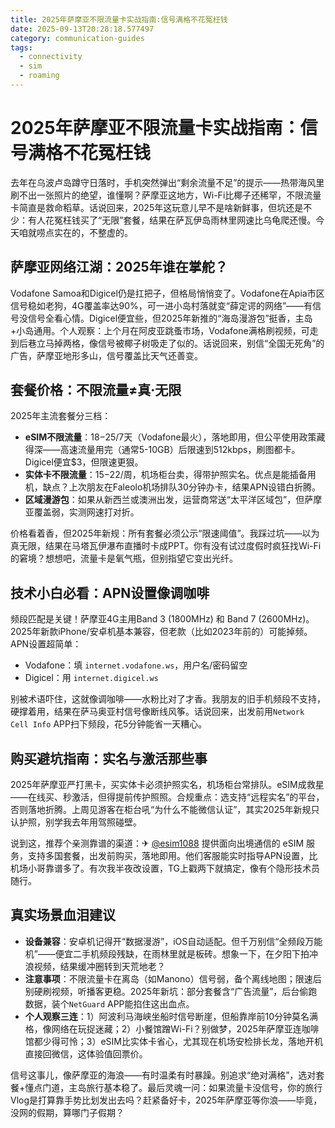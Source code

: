 ```yaml
---
title: 2025年萨摩亚不限流量卡实战指南:信号满格不花冤枉钱
date: 2025-09-13T20:28:18.577497
category: communication-guides
tags:
  - connectivity
  - sim
  - roaming
---
```


# 2025年萨摩亚不限流量卡实战指南：信号满格不花冤枉钱

去年在乌波卢岛蹲守日落时，手机突然弹出“剩余流量不足”的提示——热带海风里刷不出一张照片的绝望，谁懂啊？萨摩亚这地方，Wi-Fi比椰子还稀罕，不限流量卡简直是救命稻草。话说回来，2025年这玩意儿早不是啥新鲜事，但坑还是不少：有人花冤枉钱买了“无限”套餐，结果在萨瓦伊岛雨林里网速比乌龟爬还慢。今天咱就唠点实在的，不整虚的。

## 萨摩亚网络江湖：2025年谁在掌舵？

Vodafone Samoa和Digicel仍是扛把子，但格局悄悄变了。Vodafone在Apia市区信号稳如老狗，4G覆盖率达90%，可一进小岛村落就变“薛定谔的网络”——有信号没信号全看心情。Digicel便宜些，但2025年新推的“海岛漫游包”挺香，主岛+小岛通用。个人观察：上个月在阿皮亚跳蚤市场，Vodafone满格刷视频，可走到后巷立马掉两格，像信号被椰子树吸走了似的。话说回来，别信“全国无死角”的广告，萨摩亚地形多山，信号覆盖比天气还善变。

## 套餐价格：不限流量≠真·无限

2025年主流套餐分三档：
- **eSIM不限流量**：$18-$25/7天（Vodafone最火），落地即用，但公平使用政策藏得深——高速流量用完（通常5-10GB）后限速到512kbps，刷图都卡。Digicel便宜$3，但限速更狠。
- **实体卡不限流量**：$15-$22/周，机场柜台卖，得带护照实名。优点是能插备用机，缺点？上次朋友在Faleolo机场排队30分钟办卡，结果APN设错白折腾。
- **区域漫游包**：如果从新西兰或澳洲出发，运营商常送“太平洋区域包”，但萨摩亚覆盖弱，实测网速打对折。

价格看着香，但2025年新规：所有套餐必须公示“限速阈值”。我踩过坑——以为真无限，结果在马塔瓦伊瀑布直播时卡成PPT。你有没有试过度假时疯狂找Wi-Fi的窘境？想想吧，流量卡是氧气瓶，但别指望它变出光纤。

## 技术小白必看：APN设置像调咖啡

频段匹配是关键！萨摩亚4G主用Band 3 (1800MHz) 和 Band 7 (2600MHz)。2025年新款iPhone/安卓机基本兼容，但老款（比如2023年前的）可能掉频。APN设置超简单：
- Vodafone：填 `internet.vodafone.ws`，用户名/密码留空
- Digicel：用 `internet.digicel.ws`

别被术语吓住，这就像调咖啡——水粉比对了才香。我朋友的旧手机频段不支持，硬撑着用，结果在萨马奥亚村信号像断线风筝。话说回来，出发前用`Network Cell Info` APP扫下频段，花5分钟能省一天糟心。

## 购买避坑指南：实名与激活那些事

2025年萨摩亚严打黑卡，买实体卡必须护照实名，机场柜台常排队。eSIM成救星——在线买、秒激活，但得提前传护照照。合规重点：选支持“远程实名”的平台，否则落地折腾。上周见游客在柜台吼“为什么不能微信认证”，其实2025年新规只认护照，别学我去年用驾照碰壁。

说到这，推荐个亲测靠谱的渠道：✈ [@esim1088](https://t.me/s/esim1088) 提供面向出境通信的 eSIM 服务，支持多国套餐，出发前购买，落地即用。他们客服能实时指导APN设置，比机场小哥靠谱多了。有次我半夜改设置，TG上戳两下就搞定，像有个隐形技术员随行。

## 真实场景血泪建议

- **设备兼容**：安卓机记得开“数据漫游”，iOS自动适配。但千万别信“全频段万能机”——便宜二手机频段残缺，在雨林里就是板砖。想象一下，在夕阳下拍冲浪视频，结果缓冲圈转到天荒地老？
- **注意事项**：不限流量卡在离岛（如Manono）信号弱，备个离线地图；限速后别硬刷视频，听播客更稳。2025年新坑：部分套餐含“广告流量”，后台偷跑数据，装个`NetGuard` APP能掐住这出血点。
- **个人观察三连**：1）阿波利马海峡坐船时信号断崖，但船靠岸前10分钟莫名满格，像网络在玩捉迷藏；2）小餐馆蹭Wi-Fi？别做梦，2025年萨摩亚连咖啡馆都少得可怜；3）eSIM比实体卡省心，尤其现在机场安检排长龙，落地开机直接回微信，这体验值回票价。

信号这事儿，像萨摩亚的海浪——有时温柔有时暴躁。别追求“绝对满格”，选对套餐+懂点门道，主岛旅行基本稳了。最后灵魂一问：如果流量卡没信号，你的旅行Vlog是打算靠手势比划发出去吗？赶紧备好卡，2025年萨摩亚等你浪——毕竟，没网的假期，算哪门子假期？